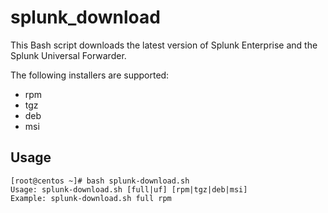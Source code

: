 # splunk_download

This Bash script downloads the latest version of Splunk Enterprise and the Splunk Universal Forwarder.

The following installers are supported:

- rpm
- tgz
- deb
- msi

## Usage

```
[root@centos ~]# bash splunk-download.sh 
Usage: splunk-download.sh [full|uf] [rpm|tgz|deb|msi]
Example: splunk-download.sh full rpm
```
